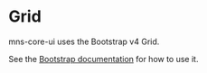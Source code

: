 # Grid

mns-core-ui uses the Bootstrap v4 Grid.
 
See the [Bootstrap documentation](http://v4-alpha.getbootstrap.com/layout/grid/) for how to use it. 